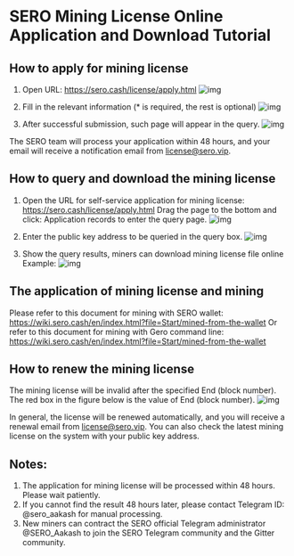 
# SERO Mining License Online Application and Download Tutorial

## How to apply for mining license

1. Open URL: https://sero.cash/license/apply.html
![img](http://sero-media.s3-website-ap-southeast-1.amazonaws.com/images/201902/1681550229561_.pic_hd.jpg)

2. Fill in the relevant information (* is required, the rest is optional)
![img](http://sero-media.s3-website-ap-southeast-1.amazonaws.com/images/201902/1691550229571_.pic_hd.jpg)

3. After successful submission, such page will appear in the query.
![img](http://sero-media.s3-website-ap-southeast-1.amazonaws.com/images/201902/1701550229578_.pic_hd.jpg)

The SERO team will process your application within 48 hours, and your email will receive a notification email from license@sero.vip.

## How to query and download the mining license

1. Open the URL for self-service application for mining license: https://sero.cash/license/apply.html
Drag the page to the bottom and click: Application records to enter the query page.
![img](http://sero-media.s3-website-ap-southeast-1.amazonaws.com/images/201902/1711550229586_.pic_hd.jpg)

2. Enter the public key address to be queried in the query box.
![img](http://sero-media.s3-website-ap-southeast-1.amazonaws.com/images/201902/1721550229595_.pic_hd.jpg)

3. Show the query results, miners can download mining license file online
Example:
![img](http://sero-media.s3-website-ap-southeast-1.amazonaws.com/images/201902/1731550229603_.pic_hd.jpg)
 

## The application of mining license and mining
Please refer to this document for mining with SERO wallet: https://wiki.sero.cash/en/index.html?file=Start/mined-from-the-wallet
Or refer to this document for mining with Gero command line: https://wiki.sero.cash/en/index.html?file=Start/mined-from-the-wallet

## How to renew the mining license
The mining license will be invalid after the specified End (block number). The red box in the figure below is the value of End (block number).
![img](http://sero-media.s3-website-ap-southeast-1.amazonaws.com/images/201902/1741550229613_.pic.jpg)
 

In general, the license will be renewed automatically, and you will receive a renewal email from license@sero.vip. You can also check the latest mining license on the system with your public key address.

## Notes:
1. The application for mining license will be processed within 48 hours. Please wait patiently.
2. If you cannot find the result 48 hours later, please contact Telegram ID: @sero_aakash for manual processing.
3. New miners can contract the SERO official Telegram administrator @SERO_Aakash to join the SERO Telegram community and the Gitter community.


